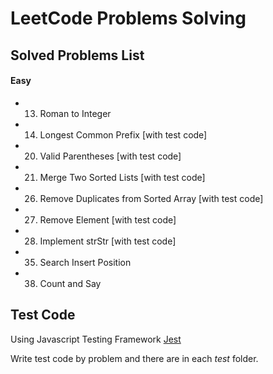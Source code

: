 # LeetCode Problems Solving

## Solved Problems List
#### Easy
- 13. Roman to Integer
- 14. Longest Common Prefix [with test code]
- 20. Valid Parentheses [with test code]
- 21. Merge Two Sorted Lists [with test code]
- 26. Remove Duplicates from Sorted Array [with test code]
- 27. Remove Element [with test code]
- 28. Implement strStr [with test code]
- 35. Search Insert Position
- 38. Count and Say

## Test Code
Using Javascript Testing Framework [Jest](https://jestjs.io)

Write test code by problem and there are in each *test* folder.